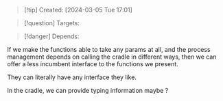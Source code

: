 
>[!tip] Created: [2024-03-05 Tue 17:01]

>[!question] Targets: 

>[!danger] Depends: 

If we make the functions able to take any params at all, and the process management depends on calling the cradle in different ways, then we can offer a less incumbent interface to the functions we present.

They can literally have any interface they like.

In the cradle, we can provide typing information maybe ?